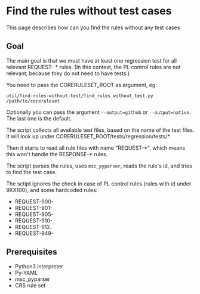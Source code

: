 # Find the rules without test cases

This page describes how can you find the rules without any test cases

## Goal

The main goal is that we must have at least one regression test for all relevant REQUEST- * rules. (In this context, the PL control rules are not relevant, because they do not need to have tests.)

You need to pass the CORERULESET_ROOT as argument, eg:
```
util/find-rules-without-test/find_rules_without_test.py /path/to/coreruleset
```

Optionally you can pass the argument `--output=github` or `--output=native`. The last one is the default.

The script collects all available test files, based on the name of the test files. It will look up under CORERULESET_ROOT/tests/regression/tests/*.

Then it starts to read all rule files with name "REQUEST-\*", which means this won't handle the RESPONSE-* rules.

The script parses the rules, uses `msc_pyparser`, reads the rule's id, and tries to find the test case.

The sctipt ignores the check in case of PL control rules (rules with id under 9XX100), and some hardcoded rules:
 * REQUEST-900-
 * REQUEST-901-
 * REQUEST-905-
 * REQUEST-910-
 * REQUEST-912.
 * REQUEST-949-


## Prerequisites

* Python3 interpreter
* Py-YAML
* msc_pyparser
* CRS rule set
